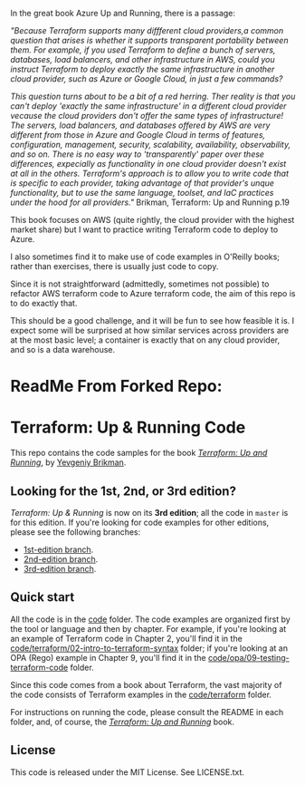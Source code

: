 In the great book Azure Up and Running, there is a passage:

*"Because Terraform supports many diffferent cloud providers,a  common question that arises is whether it supports *transparent portability* between them. For example, if you used Terraform to define a bunch of servers, databases, load balancers, and other infrastructure in AWS, could you instruct Terraform to deploy exactly the same infrastructure in another cloud provider, such as Azure or Google Cloud, in just a few commands?*

*This question turns about to be a bit of a red herring. Ther reality is that you can't deploy 'exactly the same infrastructure' in a different cloud provider vecause the cloud providers don't offer the same types of infrastructure! The servers, load balancers, and databases offered by AWS are very different from those in Azure and Google Cloud in terms of features, configuration, management, security, scalability, availability, observability, and so on. There is no easy way to 'transparently' paper over these differences, expecially as functionality in one cloud provider doesn't exist at all in the others. Terraform's approach is to allow you to write code that is specific to each provider, taking advantage of that provider's unque functionality, but to use the same language, toolset, and IaC practices under the hood for all providers."* Brikman, Terraform: Up and Running p.19

This book focuses on AWS (quite rightly, the cloud provider with the highest market share) but I want to practice writing Terraform code to deploy to Azure.

I also sometimes find it to make use of code examples in O'Reilly books; rather than exercises, there is usually just code to copy.

Since it is not straightforward (admittedly, sometimes not possible) to refactor AWS terraform code to Azure terraform code, the aim of this repo is to do exactly that. 

This should be a good challenge, and it will be fun to see how feasible it is.
I expect some will be surprised at how similar services across providers are at the most basic level; a container is exactly that on any cloud provider, and so is a data warehouse.

# ReadMe From Forked Repo:

# Terraform: Up & Running Code

This repo contains the code samples for the book *[Terraform: Up and Running](http://www.terraformupandrunning.com)*, 
by [Yevgeniy Brikman](http://www.ybrikman.com).




## Looking for the 1st, 2nd, or 3rd edition?

*Terraform: Up & Running* is now on its **3rd edition**; all the code in `master` is for this edition. If you're looking
for code examples for other editions, please see the following branches:

* [1st-edition branch](https://github.com/brikis98/terraform-up-and-running-code/tree/1st-edition).
* [2nd-edition branch](https://github.com/brikis98/terraform-up-and-running-code/tree/2nd-edition).
* [3rd-edition branch](https://github.com/brikis98/terraform-up-and-running-code/tree/3rd-edition).



## Quick start

All the code is in the [code](/code) folder. The code examples are organized first by the tool or language and then
by chapter. For example, if you're looking at an example of Terraform code in Chapter 2, you'll find it in the 
[code/terraform/02-intro-to-terraform-syntax](code/terraform/02-intro-to-terraform-syntax) folder; if you're looking at 
an OPA (Rego) example in Chapter 9, you'll find it in the 
[code/opa/09-testing-terraform-code](code/opa/09-testing-terraform-code) folder.

Since this code comes from a book about Terraform, the vast majority of the code consists of Terraform examples in the 
[code/terraform](/code/terraform) folder.

For instructions on running the code, please consult the README in each folder, and, of course, the
*[Terraform: Up and Running](http://www.terraformupandrunning.com)* book.



## License

This code is released under the MIT License. See LICENSE.txt.
